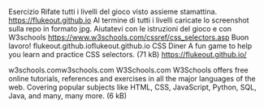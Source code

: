 Esercizio
Rifate tutti i livelli del gioco visto assieme stamattina. https://flukeout.github.io
Al termine di tutti i livelli caricate lo screenshot sulla repo in formato jpg.
Aiutatevi con le istruzioni del gioco e con W3schools https://www.w3schools.com/cssref/css_selectors.asp
Buon lavoro!
flukeout.github.ioflukeout.github.io
CSS Diner
A fun game to help you learn and practice CSS selectors. (71 kB)
https://flukeout.github.io/

w3schools.comw3schools.com
W3Schools.com
W3Schools offers free online tutorials, references and exercises in all the major languages of the web. Covering popular subjects like HTML, CSS, JavaScript, Python, SQL, Java, and many, many more. (6 kB)